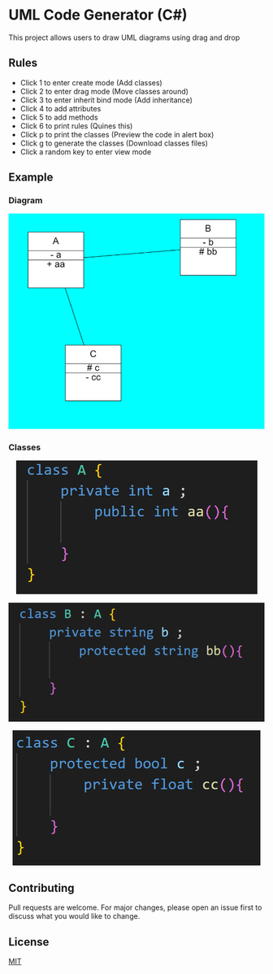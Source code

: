 # UML Code Generator (C#)

This project allows users to draw UML diagrams using drag and drop

## Rules

- Click 1 to enter create mode (Add classes)
- Click 2 to enter drag mode (Move classes around)
- Click 3 to enter inherit bind mode (Add inheritance)
- Click 4 to add attributes
- Click 5 to add methods
- Click 6 to print rules (Quines this)
- Click p to print the classes (Preview the code in alert box)
- Click g to generate the classes (Download classes files)
- Click a random key to enter view mode

## Example

### Diagram
<p align="center">
  <img src="https://github.com/Scavix/UML-Code-Generator/blob/main/diagram.png"/>
</p>

### Classes
<p align="center">
  <img src="https://github.com/Scavix/UML-Code-Generator/blob/main/a.png"/>
</p>
<p align="center">
  <img src="https://github.com/Scavix/UML-Code-Generator/blob/main/b.png"/>
</p>
<p align="center">
  <img src="https://github.com/Scavix/UML-Code-Generator/blob/main/c.png"/>
</p>

## Contributing

Pull requests are welcome. For major changes, please open an issue first
to discuss what you would like to change.

## License

[MIT](https://choosealicense.com/licenses/mit/)
